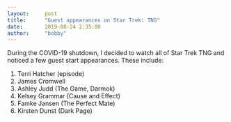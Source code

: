 ```yaml
---
layout:     post
title:      "Guest appearances on Star Trek: TNG"
date:       2019-08-24 2:35:00
author:     "bobby"
---
```


During the COVID-19 shutdown, I decided to watch all of Star Trek TNG and noticed a few guest start appearances. These include:

1. Terri Hatcher (episode)
2. James Cromwell
3. Ashley Judd (The Game, Darmok)
4. Kelsey Grammar (Cause and Effect)
5. Famke Jansen (The Perfect Mate)
6. Kirsten Dunst (Dark Page)
